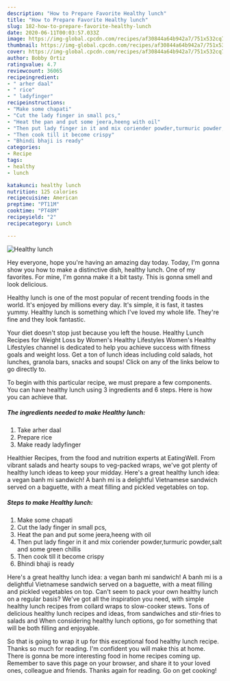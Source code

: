 ```yaml
---
description: "How to Prepare Favorite Healthy lunch"
title: "How to Prepare Favorite Healthy lunch"
slug: 182-how-to-prepare-favorite-healthy-lunch
date: 2020-06-11T00:03:57.033Z
image: https://img-global.cpcdn.com/recipes/af30844a64b942a7/751x532cq70/healthy-lunch-recipe-main-photo.jpg
thumbnail: https://img-global.cpcdn.com/recipes/af30844a64b942a7/751x532cq70/healthy-lunch-recipe-main-photo.jpg
cover: https://img-global.cpcdn.com/recipes/af30844a64b942a7/751x532cq70/healthy-lunch-recipe-main-photo.jpg
author: Bobby Ortiz
ratingvalue: 4.7
reviewcount: 36065
recipeingredient:
- " arher daal"
- " rice"
- " ladyfinger"
recipeinstructions:
- "Make some chapati"
- "Cut the lady finger in small pcs,"
- "Heat the pan and put some jeera,heeng with oil"
- "Then put lady finger in it and mix coriender powder,turmuric powder,salt and some green chillis"
- "Then cook till it become crispy"
- "Bhindi bhaji is ready"
categories:
- Recipe
tags:
- healthy
- lunch

katakunci: healthy lunch 
nutrition: 125 calories
recipecuisine: American
preptime: "PT11M"
cooktime: "PT48M"
recipeyield: "2"
recipecategory: Lunch

---
```



![Healthy lunch](https://img-global.cpcdn.com/recipes/af30844a64b942a7/751x532cq70/healthy-lunch-recipe-main-photo.jpg)

Hey everyone, hope you're having an amazing day today. Today, I'm gonna show you how to make a distinctive dish, healthy lunch. One of my favorites. For mine, I'm gonna make it a bit tasty. This is gonna smell and look delicious.

Healthy lunch is one of the most popular of recent trending foods in the world. It's enjoyed by millions every day. It's simple, it is fast, it tastes yummy. Healthy lunch is something which I've loved my whole life. They're fine and they look fantastic.

Your diet doesn&#39;t stop just because you left the house. Healthy Lunch Recipes for Weight Loss by Women&#39;s Healthy Lifestyles Women&#39;s Healthy Lifestyles channel is dedicated to help you achieve success with fitness goals and weight loss. Get a ton of lunch ideas including cold salads, hot lunches, granola bars, snacks and soups! Click on any of the links below to go directly to.


To begin with this particular recipe, we must prepare a few components. You can have healthy lunch using 3 ingredients and 6 steps. Here is how you can achieve that.

<!--inarticleads1-->

##### The ingredients needed to make Healthy lunch:

1. Take  arher daal
1. Prepare  rice
1. Make ready  ladyfinger


Healthier Recipes, from the food and nutrition experts at EatingWell. From vibrant salads and hearty soups to veg-packed wraps, we&#39;ve got plenty of healthy lunch ideas to keep your midday. Here&#39;s a great healthy lunch idea: a vegan banh mi sandwich! A banh mi is a delightful Vietnamese sandwich served on a baguette, with a meat filling and pickled vegetables on top. 

<!--inarticleads2-->

##### Steps to make Healthy lunch:

1. Make some chapati
1. Cut the lady finger in small pcs,
1. Heat the pan and put some jeera,heeng with oil
1. Then put lady finger in it and mix coriender powder,turmuric powder,salt and some green chillis
1. Then cook till it become crispy
1. Bhindi bhaji is ready


Here&#39;s a great healthy lunch idea: a vegan banh mi sandwich! A banh mi is a delightful Vietnamese sandwich served on a baguette, with a meat filling and pickled vegetables on top. Can&#39;t seem to pack your own healthy lunch on a regular basis? We&#39;ve got all the inspiration you need, with simple healthy lunch recipes from collard wraps to slow-cooker stews. Tons of delicious healthy lunch recipes and ideas, from sandwiches and stir-fries to salads and When considering healthy lunch options, go for something that will be both filling and enjoyable. 

So that is going to wrap it up for this exceptional food healthy lunch recipe. Thanks so much for reading. I'm confident you will make this at home. There is gonna be more interesting food in home recipes coming up. Remember to save this page on your browser, and share it to your loved ones, colleague and friends. Thanks again for reading. Go on get cooking!
